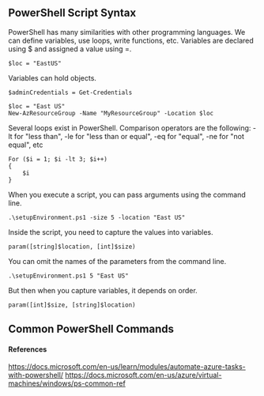 ## PowerShell Script Syntax

PowerShell has many similarities with other programming languages. We can define variables, use loops, write functions, etc.
Variables are declared using $ and assigned a value using =.
```
$loc = "EastUS"
```
Variables can hold objects.
```
$adminCredentials = Get-Credentials
```
```
$loc = "East US"
New-AzResourceGroup -Name "MyResourceGroup" -Location $loc
```

Several loops exist in PowerShell.
Comparison operators are the following: -lt for "less than", -le for "less than or equal", -eq for "equal", -ne for "not equal", etc

```
For ($i = 1; $i -lt 3; $i++)
{
    $i
}
```
When you execute a script, you can pass arguments using the command line.
```
.\setupEnvironment.ps1 -size 5 -location "East US"
```
Inside the script, you need to capture the values into variables.
```
param([string]$location, [int]$size)
```
You can omit the names of the parameters from the command line.
```
.\setupEnvironment.ps1 5 "East US"
```
But then when you capture variables, it depends on order.
```
param([int]$size, [string]$location)
```

## Common PowerShell Commands


#### References
https://docs.microsoft.com/en-us/learn/modules/automate-azure-tasks-with-powershell/
https://docs.microsoft.com/en-us/azure/virtual-machines/windows/ps-common-ref
